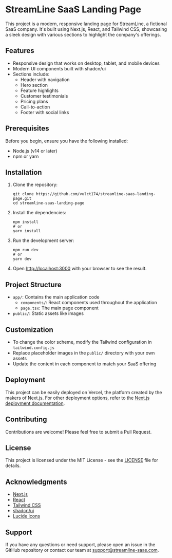 # StreamLine SaaS Landing Page

This project is a modern, responsive landing page for StreamLine, a fictional SaaS company. It's built using Next.js, React, and Tailwind CSS, showcasing a sleek design with various sections to highlight the company's offerings.

## Features

- Responsive design that works on desktop, tablet, and mobile devices
- Modern UI components built with shadcn/ui
- Sections include:
  - Header with navigation
  - Hero section
  - Feature highlights
  - Customer testimonials
  - Pricing plans
  - Call-to-action
  - Footer with social links

## Prerequisites

Before you begin, ensure you have the following installed:
- Node.js (v14 or later)
- npm or yarn

## Installation

1. Clone the repository:
   ```
   git clone https://github.com/vulct174/streamline-saas-landing-page.git
   cd streamline-saas-landing-page
   ```

2. Install the dependencies:
   ```
   npm install
   # or
   yarn install
   ```

3. Run the development server:
   ```
   npm run dev
   # or
   yarn dev
   ```

4. Open [http://localhost:3000](http://localhost:3000) with your browser to see the result.

## Project Structure

- `app/`: Contains the main application code
  - `components/`: React components used throughout the application
  - `page.tsx`: The main page component
- `public/`: Static assets like images

## Customization

- To change the color scheme, modify the Tailwind configuration in `tailwind.config.js`
- Replace placeholder images in the `public/` directory with your own assets
- Update the content in each component to match your SaaS offering

## Deployment

This project can be easily deployed on Vercel, the platform created by the makers of Next.js. For other deployment options, refer to the [Next.js deployment documentation](https://nextjs.org/docs/deployment).

## Contributing

Contributions are welcome! Please feel free to submit a Pull Request.

## License

This project is licensed under the MIT License - see the [LICENSE](LICENSE) file for details.

## Acknowledgments

- [Next.js](https://nextjs.org/)
- [React](https://reactjs.org/)
- [Tailwind CSS](https://tailwindcss.com/)
- [shadcn/ui](https://ui.shadcn.com/)
- [Lucide Icons](https://lucide.dev/)

## Support

If you have any questions or need support, please open an issue in the GitHub repository or contact our team at support@streamline-saas.com.
